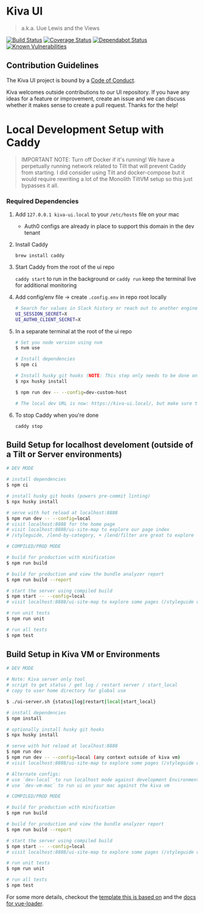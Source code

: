# Kiva UI

> a.k.a. Uue Lewis and the Views

[![Build Status](https://github.com/kiva/ui/workflows/Ui%20Tests/badge.svg?branch=main)](https://github.com/kiva/ui/actions)
[![Coverage Status](https://coveralls.io/repos/github/kiva/ui/badge.svg?branch=main)](https://coveralls.io/github/kiva/ui?branch=main)
[![Dependabot Status](https://api.dependabot.com/badges/status?host=github&repo=kiva/ui)](https://dependabot.com)
[![Known Vulnerabilities](https://snyk.io/test/github/kiva/ui/badge.svg)](https://snyk.io/test/github/kiva/ui)

## Contribution Guidelines
The Kiva UI project is bound by a [Code of Conduct](code_of_conduct.md).

Kiva welcomes outside contributions to our UI repository. If you have any ideas for a feature or improvement, create an issue and we can discuss whether it makes sense to create a pull request. Thanks for the help!

# Local Development Setup with Caddy

> IMPORTANT NOTE: Turn off Docker if it's running! We have a perpetually running network related to Tilt that will prevent Caddy from starting. I did consider using Tilt and docker-compose but it would require rewriting a lot of the Monolith TiltVM setup so this just bypasses it all.

### Required Dependencies

1. Add `127.0.0.1 kiva-ui.local` to your `/etc/hosts` file on your mac
	- Auth0 configs are already in place to support this domain in the dev tenant

2. Install Caddy

	 `brew install caddy`

3. Start Caddy from the root of the ui repo

	`caddy start` to run in the background or `caddy run` keep the terminal live for additional monitoring

4. Add config/env file -> create `.config.env` in repo root locally
	```bash
	# Search for values in Slack history or reach out to another engineer
	UI_SESSION_SECRET=X
	UI_AUTH0_CLIENT_SECRET=X
	```

5. In a separate terminal at the root of the ui repo
	``` bash
	# Set you node version using nvm
	$ nvm use

	# Install dependencies
	$ npm ci

	# Install husky git hooks (NOTE: This step only needs to be done once on first setup and powers pre-commit linting)
	$ npx husky install

	$ npm run dev -- --config=dev-custom-host

	# The local dev URL is now: https://kiva-ui.local/, but make sure to access a page actually run by UI, for example https://kiva-ui.local/lend-by-category/women

	```

5. To stop Caddy when you're done

	`caddy stop`


## Build Setup for localhost develoment (outside of a Tilt or Server environments)

``` bash
# DEV MODE

# install dependencies
$ npm ci

# install husky git hooks (powers pre-commit linting)
$ npx husky install

# serve with hot reload at localhost:8888
$ npm run dev -- --config=local
# visit localhost:8888 for the home page
# visit localhost:8888/ui-site-map to explore our page index
# /styleguide, /lend-by-category, + /lend/filter are great to explore

# COMPILED/PROD MODE

# build for production with minification
$ npm run build

# build for production and view the bundle analyzer report
$ npm run build --report

# start the server using compiled build
$ npm start -- --config=local
# visit localhost:8888/ui-site-map to explore some pages (/styleguide or /lend-by-category may be of interest)

# run unit tests
$ npm run unit

# run all tests
$ npm test
```

## Build Setup in Kiva VM or Environments

``` bash
# DEV MODE

# Note: Kiva server only tool
# script to get status / get log / restart server / start_local
# copy to user home directory for global use

$ ./ui-server.sh {status|log|restart|local|start_local}

# install dependencies
$ npm install

# optionally install husky git hooks
$ npx husky install

# serve with hot reload at localhost:8888
$ npm run dev
$ npm run dev -- --config=local (any context outside of kiva vm)
# visit localhost:8888/ui-site-map to explore some pages (/styleguide or /lend-by-category may be of interest)

# Alternate configs:
# use `dev-local` to run localhost mode against development Environments
# use `dev-vm-mac` to run ui on your mac against the kiva vm

# COMPILED/PROD MODE

# build for production with minification
$ npm run build

# build for production and view the bundle analyzer report
$ npm run build --report

# start the server using compiled build
$ npm start -- --config=local
# visit localhost:8888/ui-site-map to explore some pages (/styleguide or /lend-by-category may be of interest)

# run unit tests
$ npm run unit

# run all tests
$ npm test
```

For some more details, checkout the [template this is based on](http://vuejs-templates.github.io/webpack/) and the [docs for vue-loader](http://vuejs.github.io/vue-loader).
